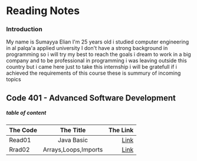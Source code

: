 # Reading Notes

### Introduction
My name is Sumayya Elian I'm 25 years old i studied computer engineering in al palqa'a applied university I don't have a strong background in programming so i will try my best to reach the goals i dream to work in a big company and to be professional in programming 
i was leaving outside this country but i came here just to take this internship i will be gratefull if i achieved the requirements of this course 
these is summury of incoming topics 

## Code 401 - Advanced Software Development
##### table of content 
| The Code      | The Title | The Link     |
| :---        |    :----:   |          ---: |
| Read01      | Java Basic       | [Link](./Read/Read01.md)|
| Rrad02   | Arrays,Loops,Imports        | [Link](./Read/Read02.md)     |
